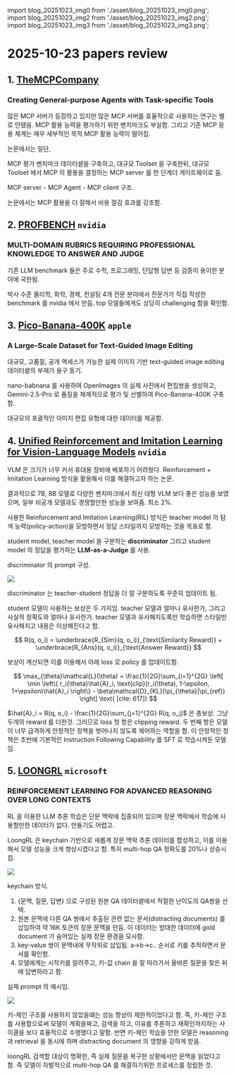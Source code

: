 import blog_20251023_img0 from './asset/blog_20251023_img0.png';
import blog_20251023_img2 from './asset/blog_20251023_img2.png';
import blog_20251023_img3 from './asset/blog_20251023_img3.png';

# 2025-10-23 papers review

## 1. [TheMCPCompany](https://huggingface.co/papers/2510.19286)
### Creating General-purpose Agents with Task-specific Tools

많은 MCP 서버가 등장하고 있지만 많은 MCP 서버를 효율적으로 사용하는 연구는 별로 안됐음. MCP 활용 능력을 평가하기 위한 벤치마크도 부실함. 그리고 기존 MCP 응용 체계는 매우 세부적인 목적 MCP 활용 능력이 떨어짐.

논문에서는 일단,

MCP 평가 벤치마크 데이터셑을 구축하고,
대규모 Toolset 을 구축한뒤,
대규모 Toolset 에서 MCP 의 활용을 결정하는 MCP server 를 한 단계더 게이트웨이로 둠.

MCP server - MCP Agent - MCP client 구조.

논문에서는 MCP 활용을 더 잘해서 비용 절감 효과를 강조함.


## 2. [PROFBENCH](https://arxiv.org/pdf/2510.18941) `nvidia`
### MULTI-DOMAIN RUBRICS REQUIRING PROFESSIONAL KNOWLEDGE TO ANSWER AND JUDGE

기존 LLM benchmark 들은 주로 수학, 프로그래밍, 단답형 답변 등 검증이 용이한 분야에 국한됨.


박사 수준 물리학, 화학, 경제, 컨설팅 4개 전문 분야에서 전문가가 직접 작성한 benchmark 를 nvidia 에서 만듬. top 모델들에게도 상당히 challenging 함을 확인함.

## 3. [Pico-Banana-400K](https://arxiv.org/pdf/2510.19808) `apple`
### A Large-Scale Dataset for Text-Guided Image Editing

대규모, 고품질, 공개 엑세스가 가능한 실제 이미지 기반 text-guided image editing 데이터셑의 부재가 용구 동기.

nano-babnana 를 사용하여 OpenImages 의 실제 사진에서 편집쌍을 생성하고, Gemini-2.5-Pro 로 품질을 체계적으로 평가 및 선별하여 Pico-Banana-400K 구축함.

대규모의 포괄적인 이미지 편집 유형에 대한 데이터를 제공함.

## 4. [Unified Reinforcement and Imitation Learning for Vision-Language Models](https://arxiv.org/pdf/2510.19307) `nvidia`

VLM 은 크기가 너무 커서 휴대용 장비에 배포하기 어려웠다. Reinforcement + Imitation Learning 방식을 활용해서 이를 해결하고자 하는 논문.

결과적으로 7B, 8B 모델로 다양한 벤치마크에서 최신 대형 VLM 보다 좋은 성능을 보였으며, 일부 비공개 모델과도 경쟁할만한 성능을 보여줌. 최소 2%.

사용한 Reinforcement and Imitation Learning(RIL) 방식은 teacher model 의 탐색 능력(policy-action)을 모방하면서 정답 스타일까지 모방하는 것을 목표로 함.

student model, teacher model 을 구분하는 **discriminator** 그리고 student model 의 정답을 평가하는 **LLM-as-a-Judge** 를 사용.

discriminator 의 prompt 구성.

<div style={{textAlign: 'center'}}>
 <img src={blog_20251023_img0} style={{width: 500}} />
</div>

discriminator 는 teacher-student 정답을 더 잘 구분하도록 꾸준히 업데이트 됨.

student 모델이 사용하는 보상은 두 가지임. teacher 모델과 얼마나 유사한가, 그리고 사실적 정확도와 얼마나 유사한가. teacher 모델과 유사해지도록만 학습하면 스타일만 유사해지고 내용은 이상해진다고 함.

$$
R(q, o_i) = \underbrace{R_{Sim}(q, o_i)}_{\text{Similarity Reward}} + \underbrace{R_{Ans}(q, o_i)}_{\text{Answer Reward}}
$$

보상이 계산되면 이를 이용해서 아래 loss 로 policy 를 업데이트함.

$$
\max_{\theta}\mathcal{L}(\theta) = \frac{1}{2G}\sum_{i=1}^{2G} \left[ \min \left\{ r_i(\theta)\hat{A}_i, \text{clip}(r_i(\theta), 1-\epsilon, 1+\epsilon)\hat{A}_i \right\} - \beta\mathcal{D}_{KL}(\pi_{\theta}|\pi_{ref}) \right] \text{ [cite: 617]}
$$

$\hat{A}_i = R(q, o_i) - \frac{1}{2G}\sum_{j=1}^{2G} R(q, o_j)$ 은 총보상. 그냥 두개의 reward 를 더한것. 그러므로 loss 첫 항은 clipping reward. 두 번째 항은 모델이 너무 급격하게 안정적인 정책을 벗어나지 않도록 제어하는 역할을 함. 이 안정적인 정책은 초반에 기본적인 Instruction Following Capability 를 SFT 로 학습시켜둔 모델임.


## 5. [LOONGRL](https://arxiv.org/pdf/2510.19363) `microsoft`
### REINFORCEMENT LEARNING FOR ADVANCED REASONING OVER LONG CONTEXTS

RL 을 이용한 LLM 추론 학습은 단문 맥락에 집중되어 있으며 장문 맥락에서 학습에 사용할만한 데이터가 없다. 만들기도 어렵고.

LoongRL 은 keychain 기반으로 새롭게 장문 맥락 추론 데이터를 합성하고, 이를 이용해서 모델 성능을 크게 향상시켰다고 함. 특히 multi-hop QA 정확도를 20%나 상승시킴.

<div style={{textAlign: 'center'}}>
 <img src={blog_20251023_img2} style={{width: 500}} />
</div>

keychain 방식.

1. \{문맥, 질문, 답변\} 으로 구성된 원본 QA 데이터셑에서 적절한 난이도의 QA쌍을 선택.
2. 원본 문맥에 다른 QA 쌍에서 추출된 관련 없는 문서(distracting documents) 를 삽입하여 약 16K 토큰의 장문 문맥을 만듬. 이 데이터는 방대한 데이터에 gold document 가 숨어있는 실제 장문 환경을 모사함.
3. key-value 쌍이 문맥내에 무작위로 삽입됨. a->b->c.. 순서로 키를 추적하면서 문서를 확인함.
4. 모델에게는 시작키를 알려주고, 키-값 chain 을 잘 따라가서 올바른 질문을 찾은 뒤에 답변하라고 함.

실제 prompt 의 예시임.

<div style={{textAlign: 'center'}}>
 <img src={blog_20251023_img3} style={{width: 500}} />
</div>

키-체인 구조를 사용하지 않았을떄는 성능 향상이 제한적이었다고 함. 즉, 키-체인 구조를 사용함으로써 모델이 계획을짜고, 검색을 하고, 이유를 추론하고 재확인까지하는 사이클을 보다 효율적으로 수행했다고 말함. 반면 키-체인 학습을 안한 모델은 reasoning 과 retrieval 을 동시에 하며 distracting document 의 영향을 강하게 받음. 

loongRL 검색할 대상이 명확한, 즉 실제 질문을 복구한 상황에서만 문맥을 읽었다고 함. 즉 모델이 자발적으로 multi-hop QA 를 해결하기위한 프로세스를 정립한 것.